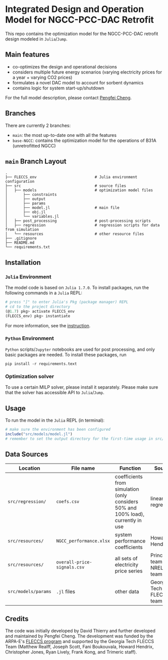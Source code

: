 # Integrated Design and Operation Model for NGCC-PCC-DAC Retrofit

This repo contains the optimization model for the NGCC-PCC-DAC retrofit design modeled in `Julia`/`Jump`.

## Main features
- co-optimizes the design and operational decisions
- considers multiple future energy scenarios (varying electricity prices for a year + varying CO2 prices)
- formulates a novel DAC model to account for sorbent dynamics
- contains logic for system start-up/shutdown

For the full model description, please contact [Pengfei Cheng](pengfeicheng@gatech.edu).

## Branches

There are currently 2 branches:
- `main`: the most up-to-date one with all the features 
- `base-NGCC`: contains the optimization model for the operations of B31A (unretrofitted NGCC)

## `main` Branch Layout

```
.
├── FLECCS_env                          # Julia environment configuration
├── src                                 # source files
│   ├── models                          # optimization model files
│       ├── constraints
│       ├── output
│       ├── params
│       ├── model.jl                    # main file
│       ├── obj.jl
│       └── variables.jl
│   ├── post_processing                 # post-processing scripts
│   ├── regression                      # regression scripts for data from simulation
│   └── resources                       # other resource files
├── .gitignore
├── README.md
└── requirements.txt
```

## Installation

### `Julia` Environment
The model code is based on `Julia 1.7.0`. To install packages, run the following commands in a `Julia` REPL:
```Julia
# press "]" to enter Julia's Pkg (package manager) REPL
# cd to the project directory
(@1.7) pkg> activate FLECCS_env
(FLECCS_env) pkg> instantiate
```
For more information, see the [instruction](https://pkgdocs.julialang.org/v1/environments/).

### `Python` Environment
`Python` scripts/`Jupyter` notebooks are used for post processing, and only basic packages are needed.
To install these packages, run
```shell
pip install -r requirements.text
```

### Optimization solver
To use a certain MILP solver, please install it separately.
Please make sure that the solver has accessible API to `Julia`/`Jump`.

## Usage

To run the model in the `Julia` REPL (in terminal):
```Julia
# make sure the environment has been configured
include("src/models/model.jl")
# remember to set the output directory for the first-time usage in src/models/output/output.jl
```

## Data Sources

|Location|File name|Function|Source|
|---|---|---|---|
|`src/regression/`|`coefs.csv`|coefficients from simulation (only considers 50% and 100% load), currently in use|linear regression|
|`src/resources/`|`NGCC_performance.xlsx`|system performance coefficients|Howard Hendrix|
|`src/resources/`|`overall-price-signals.csv`|all sets of electricity price series|Princeton team and NREL team|
|`src/models/params`|`.jl` files|other data|Georgia Tech FLECCS team|

## Credits

The code was initially developed by David Thierry and further developed and
maintained by Pengfei Cheng.
The development was funded by the ARPA-E's [FLECCS program](https://arpa-e.energy.gov/technologies/programs/fleccs)
and supported by the Georgia Tech FLECCS Team (Matthew Realff, Joseph Scott, Fani Boukouvala, Howard Hendrix, 
Christopher Jones, Ryan Lively, Frank Kong, and Trimeric staff).
